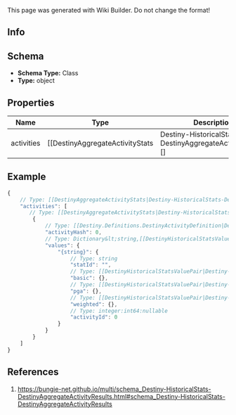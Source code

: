 <span class="wiki-builder">This page was generated with Wiki Builder. Do not change the format!</span>

## Info

## Schema
* **Schema Type:** Class
* **Type:** object

## Properties
Name | Type | Description
---- | ---- | -----------
activities | [[DestinyAggregateActivityStats|Destiny-HistoricalStats-DestinyAggregateActivityStats]][] | List of all activities the player has participated in.

## Example
```javascript
{
    // Type: [[DestinyAggregateActivityStats|Destiny-HistoricalStats-DestinyAggregateActivityStats]][]
    "activities": [
       // Type: [[DestinyAggregateActivityStats|Destiny-HistoricalStats-DestinyAggregateActivityStats]]
        {
            // Type: [[Destiny.Definitions.DestinyActivityDefinition|Destiny-Definitions-DestinyActivityDefinition]]:integer:uint32
            "activityHash": 0,
            // Type: Dictionary&lt;string,[[DestinyHistoricalStatsValue|Destiny-HistoricalStats-DestinyHistoricalStatsValue]]&gt;
            "values": {
                "{string}": {
                    // Type: string
                    "statId": "",
                    // Type: [[DestinyHistoricalStatsValuePair|Destiny-HistoricalStats-DestinyHistoricalStatsValuePair]]
                    "basic": {},
                    // Type: [[DestinyHistoricalStatsValuePair|Destiny-HistoricalStats-DestinyHistoricalStatsValuePair]]
                    "pga": {},
                    // Type: [[DestinyHistoricalStatsValuePair|Destiny-HistoricalStats-DestinyHistoricalStatsValuePair]]
                    "weighted": {},
                    // Type: integer:int64:nullable
                    "activityId": 0
                }
            }
        }
    ]
}

```

## References
1. https://bungie-net.github.io/multi/schema_Destiny-HistoricalStats-DestinyAggregateActivityResults.html#schema_Destiny-HistoricalStats-DestinyAggregateActivityResults
